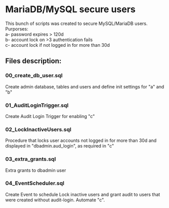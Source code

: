 # MariaDB/MySQL secure users
This bunch of scripts was created to secure MySQL/MariaDB users.
Purporses:  
  a- password expires > 120d  
  b- account lock on >3 authentication fails  
  c- account lock if not logged in for more than 30d  

## Files description:
### 00_create_db_user.sql
Create admin database, tables and users and define init settings for "a" and "b"

### 01_AuditLoginTrigger.sql
Create Audit Login Trigger for enabling "c"

### 02_LockInactiveUsers.sql
Procedure that locks user accounts not logged in for more than 30d and displayed in "dbadmin.aud_login", as required in "c"

### 03_extra_grants.sql
Extra grants to dbadmin user

### 04_EventScheduler.sql
Create Event to schedule Lock inactive users and grant audit to users that were created without audit-login. Automate "c".
